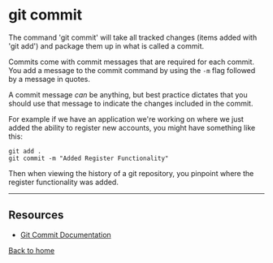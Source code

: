 # git commit

The command 'git commit' will take all tracked changes (items added with 'git add') and package them up in what is called a commit.

Commits come with commit messages that are required for each commit. You add a message to the commit command by using the `-m` flag followed by a message in quotes.

A commit message _can_ be anything, but best practice dictates that you should use that message to indicate the changes included in the commit.

For example if we have an application we're working on where we just added the ability to register new accounts, you might have something like this:

```
git add .
git commit -m "Added Register Functionality"
```

Then when viewing the history of a git repository, you pinpoint where the register functionality was added.

---
## Resources

- [Git Commit Documentation](https://git-scm.com/docs/git-commit)

[Back to home](../README.md)